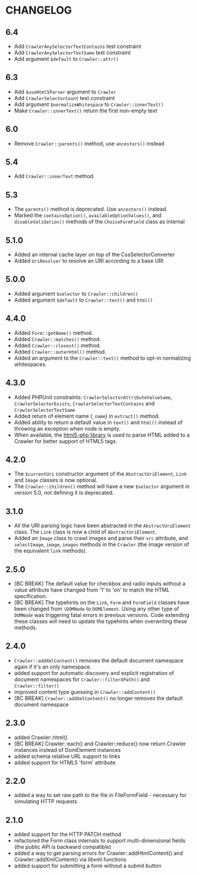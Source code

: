 CHANGELOG
=========

6.4
---

 * Add `CrawlerAnySelectorTextContains` test constraint
 * Add `CrawlerAnySelectorTextSame` test constraint
 * Add argument `$default` to `Crawler::attr()`

6.3
---

 * Add `$useHtml5Parser` argument to `Crawler`
 * Add `CrawlerSelectorCount` test constraint
 * Add argument `$normalizeWhitespace` to `Crawler::innerText()`
 * Make `Crawler::innerText()` return the first non-empty text

6.0
---

 * Remove `Crawler::parents()` method, use `ancestors()` instead

5.4
---

 * Add `Crawler::innerText` method.

5.3
---

 * The `parents()` method is deprecated. Use `ancestors()` instead.
 * Marked the `containsOption()`, `availableOptionValues()`, and `disableValidation()` methods of the
   `ChoiceFormField` class as internal

5.1.0
-----

 * Added an internal cache layer on top of the CssSelectorConverter
 * Added `UriResolver` to resolve an URI according to a base URI

5.0.0
-----

 * Added argument `$selector` to `Crawler::children()`
 * Added argument `$default` to `Crawler::text()` and `html()`

4.4.0
-----

 * Added `Form::getName()` method.
 * Added `Crawler::matches()` method.
 * Added `Crawler::closest()` method.
 * Added `Crawler::outerHtml()` method.
 * Added an argument to the `Crawler::text()` method to opt-in normalizing whitespaces.

4.3.0
-----

 * Added PHPUnit constraints: `CrawlerSelectorAttributeValueSame`, `CrawlerSelectorExists`, `CrawlerSelectorTextContains`
   and `CrawlerSelectorTextSame`
 * Added return of element name (`_name`) in `extract()` method.
 * Added ability to return a default value in `text()` and `html()` instead of throwing an exception when node is empty.
 * When available, the [html5-php library](https://github.com/Masterminds/html5-php) is used to
   parse HTML added to a Crawler for better support of HTML5 tags.

4.2.0
-----

 * The `$currentUri` constructor argument of the `AbstractUriElement`, `Link` and
   `Image` classes is now optional.
 * The `Crawler::children()` method will have a new `$selector` argument in version 5.0,
   not defining it is deprecated.

3.1.0
-----

 * All the URI parsing logic have been abstracted in the `AbstractUriElement` class.
   The `Link` class is now a child of `AbstractUriElement`.
 * Added an `Image` class to crawl images and parse their `src` attribute,
   and `selectImage`, `image`, `images` methods in the `Crawler` (the image version of the equivalent `link` methods).

2.5.0
-----

 * [BC BREAK] The default value for checkbox and radio inputs without a value attribute have changed
   from '1' to 'on' to match the HTML specification.
 * [BC BREAK] The typehints on the `Link`, `Form` and `FormField` classes have been changed from
   `\DOMNode` to `DOMElement`. Using any other type of `DOMNode` was triggering fatal errors in previous
   versions. Code extending these classes will need to update the typehints when overwriting these methods.

2.4.0
-----

 * `Crawler::addXmlContent()` removes the default document namespace again if it's an only namespace.
 * added support for automatic discovery and explicit registration of document
   namespaces for `Crawler::filterXPath()` and `Crawler::filter()`
 * improved content type guessing in `Crawler::addContent()`
 * [BC BREAK] `Crawler::addXmlContent()` no longer removes the default document
   namespace

2.3.0
-----

 * added Crawler::html()
 * [BC BREAK] Crawler::each() and Crawler::reduce() now return Crawler instances instead of DomElement instances
 * added schema relative URL support to links
 * added support for HTML5 'form' attribute

2.2.0
-----

 * added a way to set raw path to the file in FileFormField - necessary for
   simulating HTTP requests

2.1.0
-----

 * added support for the HTTP PATCH method
 * refactored the Form class internals to support multi-dimensional fields
   (the public API is backward compatible)
 * added a way to get parsing errors for Crawler::addHtmlContent() and
   Crawler::addXmlContent() via libxml functions
 * added support for submitting a form without a submit button
